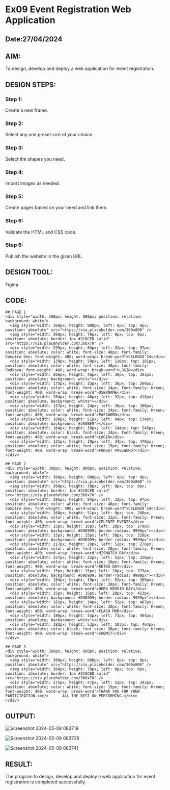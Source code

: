 # Ex09 Event Registration Web Application
## Date:27/04/2024

## AIM:
To design, develop and deploy a web application for event registration.

## DESIGN STEPS:

### Step 1:
Create a new frame.

### Step 2:
Select any one preset size of your choice.

### Step 3:
Select the shapes you need.

### Step 4:
Import images as needed.

### Step 5:
Create pages based on your need and link them.

### Step 6:

Validate the HTML and CSS code.

### Step 6:

Publish the website in the given URL.

## DESIGN TOOL:
Figma

## CODE:
```
## PAGE 1
<div style="width: 360px; height: 800px; position: relative; background: white">
  <img style="width: 360px; height: 800px; left: 0px; top: 0px; position: absolute" src="https://via.placeholder.com/360x800" />
  <img style="width: 360px; height: 70px; left: 0px; top: 0px; position: absolute; border: 1px #2C0CED solid" src="https://via.placeholder.com/360x70" />
  <div style="width: 295px; height: 84px; left: 32px; top: 97px; position: absolute; color: white; font-size: 48px; font-family: Vampiro One; font-weight: 400; word-wrap: break-word">CELENZA’24</div>
  <div style="width: 139px; height: 59px; left: 110px; top: 181px; position: absolute; color: white; font-size: 48px; font-family: Podkova; font-weight: 400; word-wrap: break-word">LOGIN</div>
  <div style="width: 266px; height: 46px; left: 30px; top: 303px; position: absolute; background: white"></div>
  <div style="width: 175px; height: 33px; left: 36px; top: 269px; position: absolute; color: white; font-size: 24px; font-family: Kreon; font-weight: 400; word-wrap: break-word">USERNAME</div>
  <div style="width: 264px; height: 46px; left: 32px; top: 418px; position: absolute; background: white"></div>
  <div style="width: 137px; height: 24px; left: 36px; top: 388px; position: absolute; color: white; font-size: 24px; font-family: Kreon; font-weight: 400; word-wrap: break-word">PASSWORD</div>
  <div style="width: 180px; height: 51px; left: 94px; top: 534px; position: absolute; background: #268BE9"></div>
  <div style="width: 164px; height: 39px; left: 144px; top: 546px; position: absolute; color: black; font-size: 24px; font-family: Kreon; font-weight: 400; word-wrap: break-word">LOGIN</div>
  <div style="width: 121px; height: 19px; left: 34px; top: 470px; position: absolute; color: white; font-size: 15px; font-family: Kreon; font-weight: 400; word-wrap: break-word">FORGOT PASSWORD?</div>
</div>

## PAGE 2
<div style="width: 360px; height: 800px; position: relative; background: white">
  <img style="width: 360px; height: 800px; left: 0px; top: 0px; position: absolute" src="https://via.placeholder.com/360x800" />
  <img style="width: 360px; height: 70px; left: 0px; top: 0px; position: absolute; border: 1px #2C0CED solid" src="https://via.placeholder.com/360x70" />
  <div style="width: 295px; height: 84px; left: 32px; top: 97px; position: absolute; color: white; font-size: 48px; font-family: Vampiro One; font-weight: 400; word-wrap: break-word">CELENZA’24</div>
  <div style="width: 260px; height: 51px; left: 9px; top: 200px; position: absolute; color: white; font-size: 32px; font-family: Kreon; font-weight: 400; word-wrap: break-word">CELENZE EVENTS</div>
  <div style="width: 15px; height: 16px; left: 28px; top: 279px; position: absolute; background: #D9D9D9; border-radius: 9999px"></div>
  <div style="width: 15px; height: 15px; left: 28px; top: 328px; position: absolute; background: #D9D9D9; border-radius: 9999px"></div>
  <div style="width: 217px; height: 29px; left: 52px; top: 276px; position: absolute; color: white; font-size: 20px; font-family: Kreon; font-weight: 400; word-wrap: break-word">MISMATCH DAY</div>
  <div style="width: 157px; height: 32px; left: 52px; top: 326px; position: absolute; color: white; font-size: 20px; font-family: Kreon; font-weight: 400; word-wrap: break-word">RETRO DAY</div>
  <div style="width: 15px; height: 15px; left: 28px; top: 373px; position: absolute; background: #D9D9D9; border-radius: 9999px"></div>
  <div style="width: 184px; height: 19px; left: 52px; top: 369px; position: absolute; color: white; font-size: 20px; font-family: Kreon; font-weight: 400; word-wrap: break-word">HERO HEROIN DAY</div>
  <div style="width: 15px; height: 15px; left: 28px; top: 413px; position: absolute; background: #D9D9D9; border-radius: 9999px"></div>
  <div style="width: 161px; height: 24px; left: 52px; top: 407px; position: absolute; color: white; font-size: 20px; font-family: Kreon; font-weight: 400; word-wrap: break-word">FLASH MOB</div>
  <div style="width: 186px; height: 53px; left: 73px; top: 464px; position: absolute; background: white"></div>
  <div style="width: 182px; height: 53px; left: 103px; top: 464px; position: absolute; color: black; font-size: 36px; font-family: Kreon; font-weight: 400; word-wrap: break-word">SUBMIT</div>
</div>

## PAGE 3
<div style="width: 360px; height: 800px; position: relative; background: white">
  <img style="width: 360px; height: 800px; left: 0px; top: 0px; position: absolute" src="https://via.placeholder.com/360x800" />
  <img style="width: 360px; height: 70px; left: 0px; top: 0px; position: absolute; border: 1px #2C0CED solid" src="https://via.placeholder.com/360x70" />
  <div style="width: 275px; height: 47px; left: 52px; top: 343px; position: absolute; color: white; font-size: 15px; font-family: Kreon; font-weight: 400; word-wrap: break-word">THANK YOU FOR YOUR PARTICIPATION.<br/>      ALL THE BEST ON PERFORMING.</div>
</div>
```
## OUTPUT:
![Screenshot 2024-05-08 083718](https://github.com/Sachin-0305/Figma/assets/149985717/593cfb63-6732-4020-95d7-1ec3cd0615fe)

![Screenshot 2024-05-08 083726](https://github.com/Sachin-0305/Figma/assets/149985717/c2384c3f-7bb9-405c-93b5-2df0e02c344b)

![Screenshot 2024-05-08 083741](https://github.com/Sachin-0305/Figma/assets/149985717/d06b1805-9014-4d68-b97f-d8bc6f478461)


## RESULT:
The program to design, develop and deploy a web application for event registration is completed successfully.
